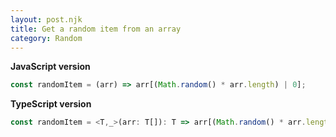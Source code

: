 ```yaml
---
layout: post.njk
title: Get a random item from an array
category: Random
---
```


**JavaScript version**

```js
const randomItem = (arr) => arr[(Math.random() * arr.length) | 0];
```

**TypeScript version**

```js
const randomItem = <T,_>(arr: T[]): T => arr[(Math.random() * arr.length) | 0];
```
